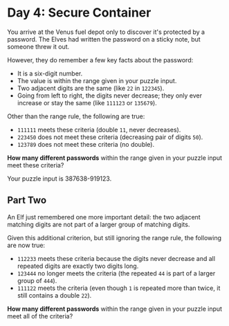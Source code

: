 # Day 4: Secure Container

You arrive at the Venus fuel depot only to discover it's protected by a password. The Elves had written the password on a sticky note, but someone threw it out.

However, they do remember a few key facts about the password:

-   It is a six-digit number.
-   The value is within the range given in your puzzle input.
-   Two adjacent digits are the same (like `22` in `122345`).
-   Going from left to right, the digits never decrease; they only ever increase or stay the same (like `111123` or `135679`).

Other than the range rule, the following are true:

-   `111111` meets these criteria (double `11`, never decreases).
-   `223450` does not meet these criteria (decreasing pair of digits `50`).
-   `123789` does not meet these criteria (no double).

**How many different passwords** within the range given in your puzzle input meet these criteria?

Your puzzle input is 387638-919123.

## Part Two

An Elf just remembered one more important detail: the two adjacent matching digits are not part of a larger group of matching digits.

Given this additional criterion, but still ignoring the range rule, the following are now true:

-   `112233` meets these criteria because the digits never decrease and all repeated digits are exactly two digits long.
-   `123444` no longer meets the criteria (the repeated `44` is part of a larger group of `444`).
-   `111122` meets the criteria (even though `1` is repeated more than twice, it still contains a double `22`).

**How many different passwords** within the range given in your puzzle input meet all of the criteria?
